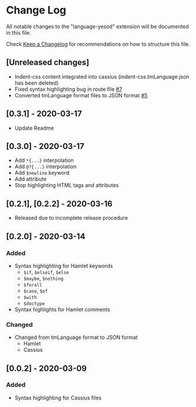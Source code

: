 # Change Log

All notable changes to the "language-yesod" extension will be documented in this file.

Check [Keep a Changelog](http://keepachangelog.com/) for recommendations on how to structure this file.

## [Unreleased changes]

- Indent-css content integrated into cassius (indent-css.tmLanguage.json has been deleted)
- Fixed syntax highlighting bug in route file [#7](https://github.com/e-bigmoon/vscode-language-yesod/pull/7)
- Converted tmLanguage format files to JSON format [#5](https://github.com/e-bigmoon/vscode-language-yesod/pull/5)

## [0.3.1] - 2020-03-17

- Update Readme

## [0.3.0] - 2020-03-17

- Add `*{...}` interpolation
- Add `@?{...}` interpolation
- Add `$newline` keyword
- Add attribute
- Stop highlighting HTML tags and attributes

## [0.2.1], [0.2.2] - 2020-03-16

- Released due to incomplete release procedure

## [0.2.0] - 2020-03-14

### Added

- Syntax highlighting for Hamlet keywords
    - `$if`, `$elseif`, `$else`
    - `$maybe`, `$nothing`
    - `$forall`
    - `$case`, `$of`
    - `$with`
    - `$doctype`
- Syntax highlights for Hamlet comments

### Changed

- Changed from tmLanguage format to JSON format
    - Hamlet
    - Cassius

## [0.0.2] - 2020-03-09

### Added

- Syntax highlighting for Cassius files